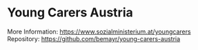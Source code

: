 # Young Carers Austria

More Information: https://www.sozialministerium.at/youngcarers
Repository: https://github.com/bemayr/young-carers-austria
